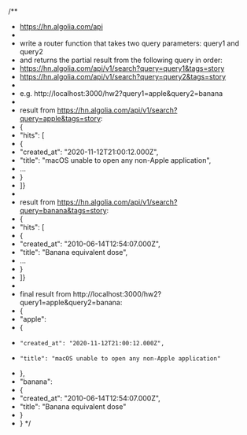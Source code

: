 /**
 * https://hn.algolia.com/api
 *
 * write a router function that takes two query parameters: query1 and query2
 * and returns the partial result from the following query in order:
 * https://hn.algolia.com/api/v1/search?query=query1&tags=story
 * https://hn.algolia.com/api/v1/search?query=query2&tags=story
 *
 * e.g. http://localhost:3000/hw2?query1=apple&query2=banana
 *
 * result from https://hn.algolia.com/api/v1/search?query=apple&tags=story:
 * {
 *  "hits": [
 *   {
 *   "created_at": "2020-11-12T21:00:12.000Z",
 *   "title": "macOS unable to open any non-Apple application",
 *   ...
 *   }
 * ]}
 * 
 * result from https://hn.algolia.com/api/v1/search?query=banana&tags=story:
 * {
 *  "hits": [
 *   {
 *   "created_at": "2010-06-14T12:54:07.000Z",
 *   "title": "Banana equivalent dose",
 *   ...
 *   }
 * ]}
 * 
 * final result from http://localhost:3000/hw2?query1=apple&query2=banana:
 * {
 *   "apple":
 *   {
 *     "created_at": "2020-11-12T21:00:12.000Z",
 *     "title": "macOS unable to open any non-Apple application"
 *   },
 *  "banana":
 *  {
 *   "created_at": "2010-06-14T12:54:07.000Z",
 *   "title": "Banana equivalent dose"
 *  }
 * }
 */


